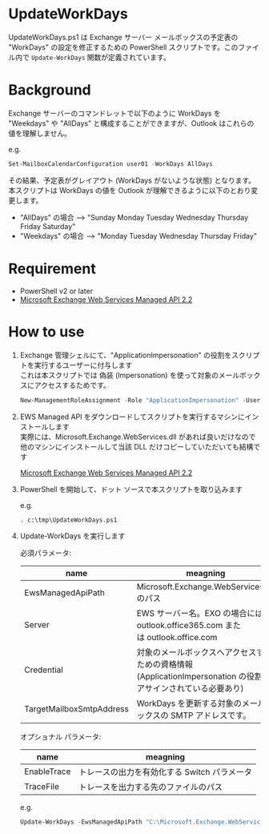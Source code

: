 # UpdateWorkDays
UpdateWorkDays.ps1 は Exchange サーバー メールボックスの予定表の "WorkDays" の設定を修正するための PowerShell スクリプトです。このファイル内で `Update-WorkDays` 関数が定義されています。

# Background
Exchange サーバーのコマンドレットで以下のように WorkDays を "Weekdays" や "AllDays" と構成することができますが、Outlook はこれらの値を理解しません。

e.g.
```PowerShell
Set-MailboxCalendarConfiguration user01 -WorkDays AllDays
```

その結果、予定表がグレイアウト (WorkDays がないような状態) となります。
本スクリプトは WorkDays の値を Outlook が理解できるように以下のとおり変更します。


- "AllDays" の場合  --> "Sunday Monday Tuesday Wednesday Thursday Friday Saturday"
- "Weekdays" の場合 --> "Monday Tuesday Wednesday Thursday Friday"

# Requirement
- PowerShell v2 or later
- [Microsoft Exchange Web Services Managed API 2.2](https://www.microsoft.com/en-us/download/details.aspx?id=42951)

# How to use

1. Exchange 管理シェルにて、"ApplicationImpersonation" の役割をスクリプトを実行するユーザーに付与します  
   これは本スクリプトでは 偽装 (Impersonation) を使って対象のメールボックスにアクセスするためです。

   ```PowerShell
   New-ManagementRoleAssignment -Role "ApplicationImpersonation" -User contoso\administrator
   ```
   
2. EWS Managed API をダウンロードしてスクリプトを実行するマシンにインストールします  
   実際には、Microsoft.Exchange.WebServices.dll があれば良いだけなので他のマシンにインストールして当該 DLL だけコピーしていただいても結構です
   
   [Microsoft Exchange Web Services Managed API 2.2](https://www.microsoft.com/en-us/download/details.aspx?id=42951)

3. PowerShell を開始して、ドット ソースで本スクリプトを取り込みます

   e.g. 
   ```
   . c:\tmp\UpdateWorkDays.ps1
   ```
  
5. Update-WorkDays を実行します

   必須パラメータ:
   
   |name|meagning
   |----|-
   |EwsManagedApiPath|Microsoft.Exchange.WebServices.dll のパス
   |Server|EWS サーバー名。EXO の場合には、outlook.office365.com または outlook.office.com 
   |Credential|対象のメールボックスへアクセスするための資格情報 (ApplicationImpersonation の役割をアサインされている必要あり)
   |TargetMailboxSmtpAddress|WorkDays を更新する対象のメールボックスの SMTP アドレスです。
   
   オプショナル パラメータ:

   |name|meagning
   |----|-
   |EnableTrace|トレースの出力を有効化する Switch パラメータ
   |TraceFile|トレースを出力する先のファイルのパス
   
   
   e.g.
   ```PowerShell
   Update-WorkDays -EwsManagedApiPath "C:\Microsoft.Exchange.WebServices.dll" -Server myExchange.contoso.local -Credential (Get-Credential) -TargetMailboxSmtpAddress user01@contoso.local
   ```
   
   
   
  
